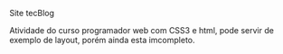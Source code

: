 Site tecBlog


Atividade do curso programador web com CSS3 e html, pode servir de exemplo de layout, porém ainda esta imcompleto.


